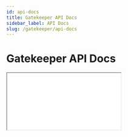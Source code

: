 ```yaml
---
id: api-docs
title: Gatekeeper API Docs
sidebar_label: API Docs
slug: /gatekeeper/api-docs
---
```


# Gatekeeper API Docs

<iframe style={{ width: "100%", height: "calc(100vh - 328px)"}} src="/compodoc/gatekeeper"></iframe>
